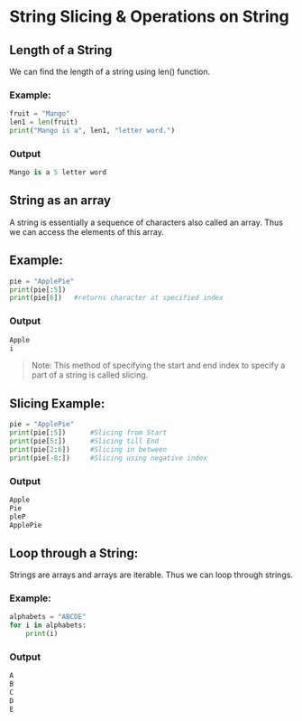 # String Slicing & Operations on String

## Length of a String

We can find the length of a string using len() function.

### Example:

```Python
fruit = "Mango"
len1 = len(fruit)
print("Mango is a", len1, "letter word.")
```

### Output

```Python
Mango is a 5 letter word
```

## String as an array

A string is essentially a sequence of characters also called an array. Thus we can access the elements of this array.

## Example:

```Python
pie = "ApplePie"
print(pie[:5])
print(pie[6])   #returns character at specified index
```

### Output

```Python
Apple
i
```

> Note: This method of specifying the start and end index to specify a part of a string is called slicing.

## Slicing Example:

```Python
pie = "ApplePie"
print(pie[:5])      #Slicing from Start
print(pie[5:])      #Slicing till End
print(pie[2:6])     #Slicing in between
print(pie[-8:])     #Slicing using negative index
```

### Output

```Python
Apple
Pie
pleP
ApplePie
```

## Loop through a String:

Strings are arrays and arrays are iterable. Thus we can loop through strings.

### Example:

```Python
alphabets = "ABCDE"
for i in alphabets:
    print(i)
```

### Output

```Python
A
B
C
D
E
```
